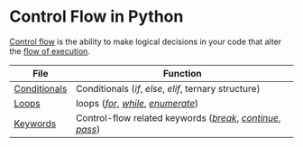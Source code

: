 # Control Flow in Python
[Control flow](https://docs.python.org/3/tutorial/controlflow.html) is the ability to make logical decisions in your code that 
alter the [flow of execution](https://en.wikipedia.org/wiki/Control_flow#:~:text=In%20computer%20science%2C%20control%20flow,from%20a%20declarative%20programming%20language.).

| File | Function |
| ---- | -------- | 
| [Conditionals](https://github.com/EthanC2/Notes-and-Writeups/blob/main/Python/Control%20Flow/Conditionals.md) | Conditionals (_if_, _else_, _elif_, ternary structure) |
| [Loops](https://github.com/EthanC2/Notes-and-Writeups/blob/main/Python/Control%20Flow/Loops.md) | loops ([_for_](https://www.tutorialspoint.com/python/python_for_loop.htm), [_while_](https://www.tutorialspoint.com/python/python_while_loop.htm), [_enumerate_](https://www.geeksforgeeks.org/enumerate-in-python/)) |
| [Keywords](https://github.com/EthanC2/Notes-and-Writeups/blob/main/Python/Control%20Flow/Keywords.md) | Control-flow related keywords ([_break_](https://www.tutorialspoint.com/python/python_break_statement.htm), [_continue_](https://www.tutorialspoint.com/python/python_continue_statement.htm), [_pass_](https://www.tutorialspoint.com/python/python_pass_statement.htm)) |
